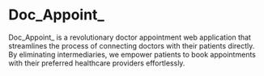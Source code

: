 # Doc_Appoint_
Doc_Appoint_ is a revolutionary doctor appointment web application that streamlines the process of connecting doctors with their patients directly. By eliminating intermediaries, we empower patients to book appointments with their preferred healthcare providers effortlessly.
